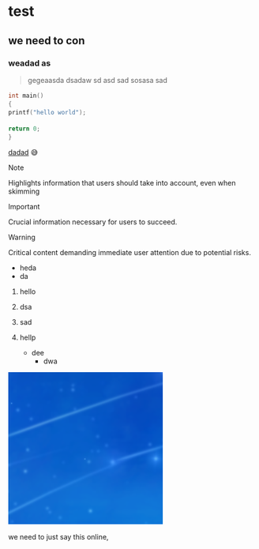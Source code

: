 # test
## we need to con
### weadad as
>gegeaasda
>dsadaw
>sd
>asd
>sad sosasa
sad

```C
int main()
{
printf("hello world");

return 0;
}

```

[dadad](url)
:sweat_smile:

> [!NOTE]
> Highlights information that users should take into account, even when skimming

> [!IMPORTANT]
> Crucial information necessary for users to succeed.

> [!WARNING]
> Critical content demanding immediate user attention due to potential risks.

* heda
* da

1. hello
2. dsa
3. sad

1. hellp
   - dee
     - dwa
    
     
![IMAGE](https://github.com/keuduas/test/blob/db014656d8d179efd6e5b4835a0b9045782d90b5/%E5%B1%8F%E5%B9%95%E6%88%AA%E5%9B%BE%202023-11-11%20220552.png)



we need to just say this online,
